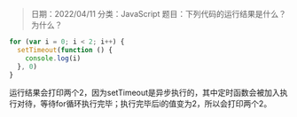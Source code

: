 > 日期：2022/04/11
分类：JavaScript
题目：下列代码的运行结果是什么？为什么？

```JavaScript
for (var i = 0; i < 2; i++) {
  setTimeout(function () {
    console.log(i)
  }, 0)
}

```

运行结果会打印两个2，因为setTimeout是异步执行的，其中定时函数会被加入执行对待，等待for循环执行完毕；执行完毕后i的值变为2，所以会打印两个2。

